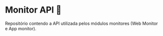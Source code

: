 # Monitor API :eyes:
Repositório contendo a API utilizada pelos módulos monitores (Web Monitor e App monitor).